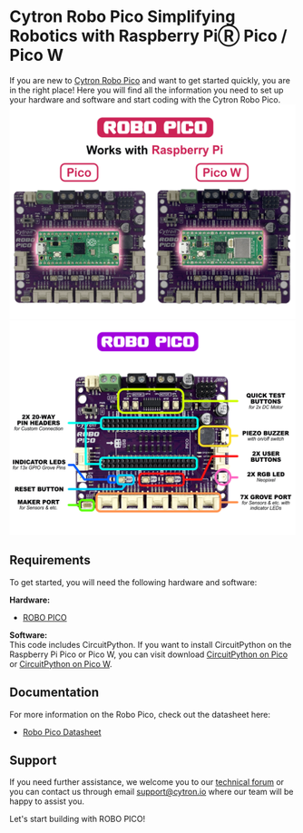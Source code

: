 # Cytron Robo Pico Simplifying Robotics with Raspberry PiⓇ Pico / Pico W
If you are new to [Cytron Robo Pico](https://cytron.io/p-robo-pico-simplifying-robotics-with-raspberry-pi-pico) and want to get started quickly, you are in the right place! Here you will find all the information you need to set up your hardware and software and start coding with the Cytron Robo Pico.
![Works with Pico and Pico W](https://github.com/CytronTechnologies/Cytron-ROBO-PICO/blob/main/images/robo-pico-works-with-raspberry-pi-pico-and-pico-w.png)
![Robo Pico Features Label](https://github.com/CytronTechnologies/Cytron-ROBO-PICO/blob/main/images/robo-pico-features-label.png)

## Requirements  
To get started, you will need the following hardware and software:  

**Hardware:**  
* [ROBO PICO](https://cytron.io/p-robo-pico-simplifying-robotics-with-raspberry-pi-pico)  


**Software:**  
This code includes CircuitPython. If you want to install CircuitPython on the Raspberry Pi Pico or Pico W, you can visit download [CircuitPython on Pico](https://circuitpython.org/board/raspberry_pi_pico) or [CircuitPython on Pico W](https://circuitpython.org/board/raspberry_pi_pico_w).
 

## Documentation 
For more information on the Robo Pico, check out the datasheet here:  
* [Robo Pico Datasheet](https://docs.google.com/document/d/1X67yKga7m5pugBcogww6pyR2YHXwRJL79_nNDLTYcKU/edit)  


## Support  
If you need further assistance, we welcome you to our [technical forum](http://forum.cytron.io) or you can contact us through email support@cytron.io where our team will be happy to assist you. 

Let's start building with ROBO PICO!
